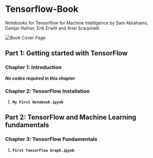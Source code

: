 # Tensorflow-Book
Notebooks for Tensorflow for Machine Intelligence by Sam Abrahams, Danijar Hafner, Erik Erwitt and Ariel Scarpinelli

![Book Cover Page](https://github.com/vishwesh5/Tensorflow-Book/raw/master/book.png)

## Part 1: Getting started with TensorFlow

### Chapter 1: Introduction

***No codes required in this chapter***

### Chapter 2: TensorFlow Installation

1) **`My First Notebook.ipynb`**

## Part 2: TensorFlow and Machine Learning fundamentals

### Chapter 3: TensorFlow Fundamentals

1) **`First TensorFlow Graph.ipynb`**

